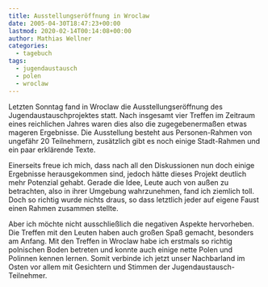 ```yaml
---
title: Ausstellungseröffnung in Wroclaw
date: 2005-04-30T18:47:23+00:00
lastmod: 2020-02-14T00:14:08+00:00
author: Mathias Wellner
categories:
  - tagebuch
tags:
  - jugendaustausch
  - polen
  - wroclaw
---
```

Letzten Sonntag fand in Wroclaw die Ausstellungseröffnung des Jugendaustauschprojektes statt. Nach insgesamt vier Treffen im Zeitraum eines reichlichen Jahres waren dies also die zugegebenermaßen etwas mageren Ergebnisse. Die Ausstellung besteht aus Personen-Rahmen von ungefähr 20 Teilnehmern, zusätzlich gibt es noch einige Stadt-Rahmen und ein paar erklärende Texte.

Einerseits freue ich mich, dass nach all den Diskussionen nun doch einige Ergebnisse herausgekommen sind, jedoch hätte dieses Projekt deutlich mehr Potenzial gehabt. Gerade die Idee, Leute auch von außen zu betrachten, also in ihrer Umgebung wahrzunehmen, fand ich ziemlich toll. Doch so richtig wurde nichts draus, so dass letztlich jeder auf eigene Faust einen Rahmen zusammen stellte.

Aber ich möchte nicht ausschließlich die negativen Aspekte hervorheben. Die Treffen mit den Leuten haben auch großen Spaß gemacht, besonders am Anfang. Mit den Treffen in Wroclaw habe ich erstmals so richtig polnischen Boden betreten und konnte auch einige nette Polen und Polinnen kennen lernen. Somit verbinde ich jetzt unser Nachbarland im Osten vor allem mit Gesichtern und Stimmen der Jugendaustausch-Teilnehmer.
